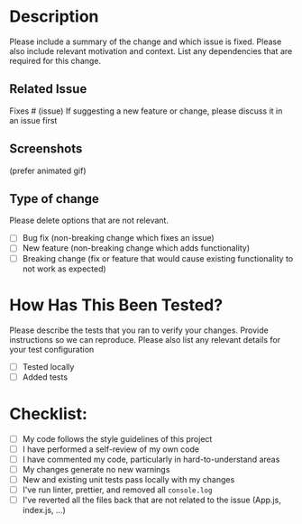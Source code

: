 # Description

Please include a summary of the change and which issue is fixed. Please also include relevant motivation and context. List any dependencies that are required for this change.

## Related Issue

Fixes # (issue)
If suggesting a new feature or change, please discuss it in an issue first

## Screenshots

(prefer animated gif)

## Type of change

Please delete options that are not relevant.

-   [ ] Bug fix (non-breaking change which fixes an issue)
-   [ ] New feature (non-breaking change which adds functionality)
-   [ ] Breaking change (fix or feature that would cause existing functionality to not work as expected)

# How Has This Been Tested?

Please describe the tests that you ran to verify your changes. Provide instructions so we can reproduce. Please also list any relevant details for your test configuration

-   [ ] Tested locally
-   [ ] Added tests

# Checklist:

-   [ ] My code follows the style guidelines of this project
-   [ ] I have performed a self-review of my own code
-   [ ] I have commented my code, particularly in hard-to-understand areas
-   [ ] My changes generate no new warnings
-   [ ] New and existing unit tests pass locally with my changes
-   [ ] I've run linter, prettier, and removed all `console.log`
-   [ ] I've reverted all the files back that are not related to the issue (App.js, index.js, ...)
